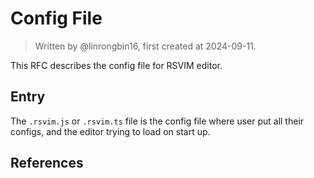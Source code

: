 # Config File

> Written by @linrongbin16, first created at 2024-09-11.

This RFC describes the config file for RSVIM editor.

## Entry

The `.rsvim.js` or `.rsvim.ts` file is the config file where user put all their configs, and the editor trying to load on start up.

## References
